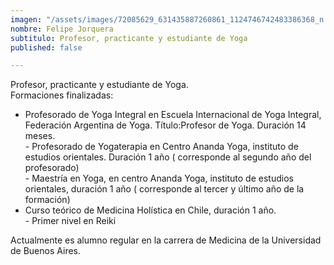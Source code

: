 ```yaml
---
imagen: "/assets/images/72085629_631435887260861_1124746742483386368_n.jpg"
nombre: Felipe Jorquera
subtitulo: Profesor, practicante y estudiante de Yoga
published: false

---
```

Profesor, practicante y estudiante de Yoga.   
Formaciones finalizadas:  
 - Profesorado de Yoga Integral en Escuela Internacional de Yoga Integral, Federación Argentina de Yoga. Título:Profesor de Yoga. Duración 14 meses.   
\- Profesorado de Yogaterapia en Centro Ananda Yoga, instituto de estudios orientales. Duración 1 año ( corresponde al segundo año del profesorado)  
\- Maestría en Yoga, en centro Ananda Yoga, instituto de estudios orientales, duración 1 año ( corresponde al tercer y último año de la formación)  
 - Curso teórico de Medicina Holística en Chile, duración 1 año.   
\- Primer nivel en Reiki 

Actualmente es alumno regular en la carrera de Medicina de la Universidad de Buenos Aires.